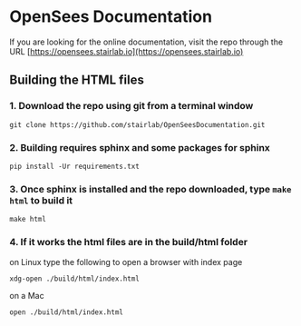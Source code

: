 # OpenSees Documentation

If you are looking for the online documentation, visit the repo through the URL [https://opensees.stairlab.io](https://opensees.stairlab.io)


## Building the HTML files


### 1. Download the repo using git from a terminal window

```
git clone https://github.com/stairlab/OpenSeesDocumentation.git
```

### 2. Building requires sphinx and some packages for sphinx

```
pip install -Ur requirements.txt
```

### 3. Once sphinx is installed and the repo downloaded, type `make html` to build it

```
make html
```

### 4. If it works the html files are in the build/html folder

on Linux type the following to open a browser with index page

```
xdg-open ./build/html/index.html
````

on a Mac

```
open ./build/html/index.html
```


